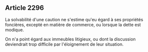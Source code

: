 Article 2296
----
La solvabilité d'une caution ne s'estime qu'eu égard à ses propriétés foncières,
excepté en matière de commerce, ou lorsque la dette est modique.

On n'a point égard aux immeubles litigieux, ou dont la discussion deviendrait
trop difficile par l'éloignement de leur situation.
